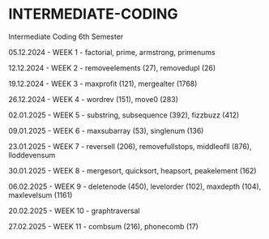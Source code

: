# INTERMEDIATE-CODING
Intermediate Coding 6th Semester

05.12.2024 - WEEK 1 - factorial, prime, armstrong, primenums

12.12.2024 - WEEK 2 - removeelements (27), removedupl (26)

19.12.2024 - WEEK 3 - maxprofit (121), mergealter (1768)

26.12.2024 - WEEK 4 - wordrev (151), move0 (283)

02.01.2025 - WEEK 5 - substring, subsequence (392), fizzbuzz (412)

09.01.2025 - WEEK 6 - maxsubarray (53), singlenum (136)

23.01.2025 - WEEK 7 - reversell (206), removefullstops, middleofll (876), lloddevensum

30.01.2025 - WEEK 8 - mergesort, quicksort, heapsort, peakelement (162)

06.02.2025 - WEEK 9 - deletenode (450), levelorder (102), maxdepth (104), maxlevelsum (1161)

20.02.2025 - WEEK 10 - graphtraversal

27.02.2025 - WEEK 11 - combsum (216), phonecomb (17)

